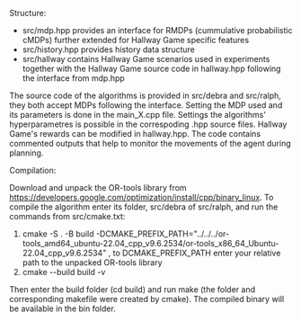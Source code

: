 Structure:
- src/mdp.hpp provides an interface for RMDPs (cummulative probabilistic cMDPs) further extended for Hallway Game specific features
- src/history.hpp provides history data structure
- src/hallway contains Hallway Game scenarios used in experiments together with the Hallway Game source code in hallway.hpp following the interface from mdp.hpp

The source code of the algorithms is provided in src/debra and src/ralph, they both accept MDPs following the interface.
Setting the MDP used and its parameters is done in the main_X.cpp file. Settings the algorithms' hyperparametres is possible in the correspoding .hpp source files. Hallway Game's rewards can be modified in hallway.hpp.
The code contains commented outputs that help to monitor the movements of the agent during planning.

Compilation:

Download and unpack the OR-tools library from https://developers.google.com/optimization/install/cpp/binary_linux.
To compile the algorithm enter its folder, src/debra of src/ralph, and run the commands from src/cmake.txt:

1) cmake -S . -B build -DCMAKE_PREFIX_PATH="../../../or-tools_amd64_ubuntu-22.04_cpp_v9.6.2534/or-tools_x86_64_Ubuntu-22.04_cpp_v9.6.2534" , to DCMAKE_PREFIX_PATH enter your relative path to the unpacked OR-tools library
2) cmake --build build -v

Then enter the build folder (cd build) and run make (the folder and corresponding makefile were created by cmake).
The compiled binary will be available in the bin folder.


